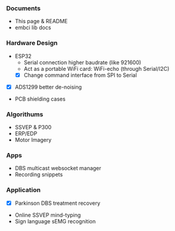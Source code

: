 
### Documents
- This page & README
- embci lib docs

### Hardware Design
- ESP32
    - Serial connection higher baudrate (like 921600)
    - Act as a portable WiFi card: WiFi-echo (through Serial/I2C)
    - [x] Change command interface from SPI to Serial
- [x] ADS1299 better de-noising
- PCB shielding cases

### Algorithums
- SSVEP & P300
- ERP/EDP
- Motor Imagery

### Apps
- DBS multicast websocket manager
- Recording snippets

### Application
- [x] Parkinson DBS treatment recovery
- Online SSVEP mind-typing
- Sign language sEMG recognition
